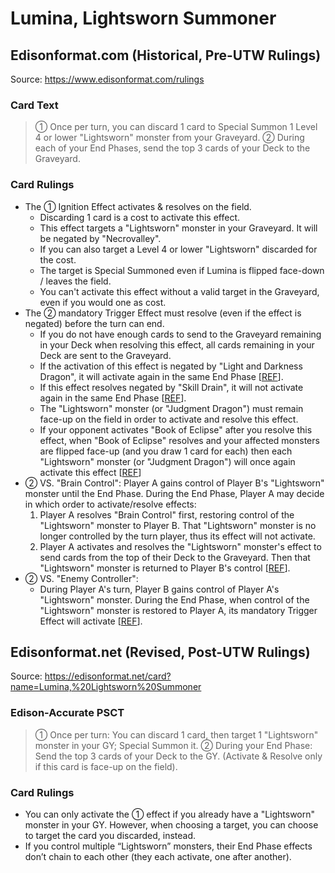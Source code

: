 # Lumina, Lightsworn Summoner

## Edisonformat.com (Historical, Pre-UTW Rulings)

Source: https://www.edisonformat.com/rulings

### Card Text

> ① Once per turn, you can discard 1 card to Special Summon 1 Level 4 or lower "Lightsworn" monster from your Graveyard. ② During each of your End Phases, send the top 3 cards of your Deck to the Graveyard.

### Card Rulings

*   The ① Ignition Effect activates & resolves on the field.
    *   Discarding 1 card is a cost to activate this effect.
    *   This effect targets a "Lightsworn" monster in your Graveyard. It will be negated by "Necrovalley".
    *   If you can also target a Level 4 or lower "Lightsworn" discarded for the cost.
    *   The target is Special Summoned even if Lumina is flipped face-down / leaves the field.
    *   You can't activate this effect without a valid target in the Graveyard, even if you would one as cost.
*   The ② mandatory Trigger Effect must resolve (even if the effect is negated) before the turn can end.
    *   If you do not have enough cards to send to the Graveyard remaining in your Deck when resolving this effect, all cards remaining in your Deck are sent to the Graveyard.
    *   If the activation of this effect is negated by "Light and Darkness Dragon", it will activate again in the same End Phase \[[REF](http://duelistgroundz.com/index.php?/topic/137855-end-phase-mandatory-trigger-effects/)\].
    *   If this effect resolves negated by "Skill Drain", it will not activate again in the same End Phase \[[REF](http://duelistgroundz.com/index.php?/topic/137855-end-phase-mandatory-trigger-effects/)\].
    *   The "Lightsworn" monster (or "Judgment Dragon") must remain face-up on the field in order to activate and resolve this effect.
    *   If your opponent activates "Book of Eclipse" after you resolve this effect, when "Book of Eclipse" resolves and your affected monsters are flipped face-up (and you draw 1 card for each) then each "Lightsworn" monster (or "Judgment Dragon") will once again activate this effect \[[REF](https://www.pojo.biz/board/showthread.php?t=678963)\]
*   ② VS. "Brain Control": Player A gains control of Player B's "Lightsworn" monster until the End Phase. During the End Phase, Player A may decide in which order to activate/resolve effects:
    1.  Player A resolves "Brain Control" first, restoring control of the "Lightsworn" monster to Player B. That "Lightsworn" monster is no longer controlled by the turn player, thus its effect will not activate.
    2.  Player A activates and resolves the "Lightsworn" monster's effect to send cards from the top of their Deck to the Graveyard. Then that "Lightsworn" monster is returned to Player B's control \[[REF](https://www.pojo.biz/board/showthread.php?t=653322)\].
*   ② VS. "Enemy Controller":
    *   During Player A's turn, Player B gains control of Player A's "Lightsworn" monster. During the End Phase, when control of the "Lightsworn" monster is restored to Player A, its mandatory Trigger Effect will activate \[[REF](http://duelistgroundz.com/index.php?/topic/85182-judgment-dragon-and-enemy-controller/)\].

## Edisonformat.net (Revised, Post-UTW Rulings)

Source: https://edisonformat.net/card?name=Lumina,%20Lightsworn%20Summoner

### Edison-Accurate PSCT

> ① Once per turn: You can discard 1 card, then target 1 "Lightsworn" monster in your GY; Special Summon it.
> ② During your End Phase: Send the top 3 cards of your Deck to the GY.
> (Activate & Resolve only if this card is face-up on the field).

### Card Rulings

*   You can only activate the ① effect if you already have a "Lightsworn" monster in your GY. However, when choosing a target, you can choose to target the card you discarded, instead.
*   If you control multiple “Lightsworn” monsters, their End Phase effects don’t chain to each other (they each activate, one after another).
            